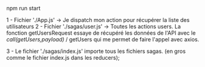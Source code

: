 npm run start

1 - Fichier './App.js' -> Je dispatch mon action pour récupérer la liste des utilisateurs
2 - Fichier './sagas/user.js' -> Toutes les actions users.
La fonction getUsersRequest essaye de récupéré les données de l'API avec le *call(getUsers,payload)* / getUsers qui me permet de faire l'appel avec axios.

3 - Le fichier './sagas/index.js' importe tous les fichiers sagas. (en gros comme le fichier index.js dans les reducers);
